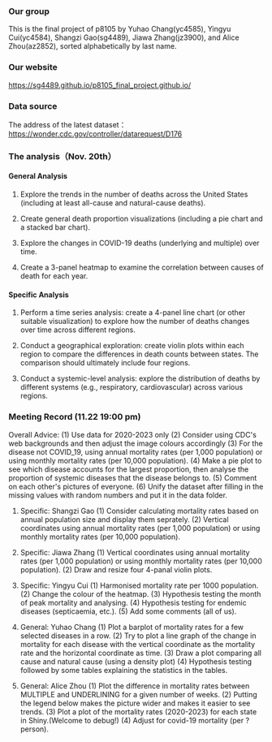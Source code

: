 ### Our group
This is the final project of p8105 by Yuhao Chang(yc4585), Yingyu Cui(yc4584), Shangzi Gao(sg4489), Jiawa Zhang(jz3900), and Alice Zhou(az2852), sorted alphabetically by last name. 

### Our website
https://sg4489.github.io/p8105_final_project.github.io/

### Data source
The address of the latest dataset： https://wonder.cdc.gov/controller/datarequest/D176

### The analysis（Nov. 20th）

#### General Analysis 

1. Explore the trends in the number of deaths across the United States (including at least all-cause and natural-cause deaths).  
2. Create general death proportion visualizations (including a pie chart and a stacked bar chart).  

3. Explore the changes in COVID-19 deaths (underlying and multiple) over time.  
4. Create a 3-panel heatmap to examine the correlation between causes of death for each year.

#### Specific Analysis

1. Perform a time series analysis: create a 4-panel line chart (or other suitable visualization) to explore how the number of deaths changes over time across different regions.  

2. Conduct a geographical exploration: create violin plots within each region to compare the differences in death counts between states. The comparison should ultimately include four regions.

3. Conduct a systemic-level analysis: explore the distribution of deaths by different systems (e.g., respiratory, cardiovascular) across various regions.  

### Meeting Record (11.22 19:00 pm)
Overall Advice: 
(1) Use data for 2020-2023 only
(2) Consider using CDC's web backgrounds and then adjust the image colours accordingly
(3) For the disease not COVID_19, using annual mortality rates (per 1,000 population) or using monthly mortality rates (per 10,000 population).
(4) Make a pie plot to see which disease accounts for the largest proportion, then analyse the proportion of systemic diseases that the disease belongs to.
(5) Comment on each other's pictures of everyone.
(6) Unify the dataset after filling in the missing values with random numbers and put it in the data folder.


1. Specific: Shangzi Gao
(1) Consider calculating mortality rates based on annual population size and display them seprately.
(2) Vertical coordinates using annual mortality rates (per 1,000 population) or using monthly mortality rates (per 10,000 population).

2. Specific: Jiawa Zhang
(1) Vertical coordinates using annual mortality rates (per 1,000 population) or using monthly mortality rates (per 10,000 population).
(2) Draw and resize four 4-panal violin plots.

3. Specific: Yingyu Cui
(1) Harmonised mortality rate per 1000 population.
(2) Change the colour of the heatmap.
(3) Hypothesis testing the month of peak mortality and analysing.
(4) Hypothesis testing for endemic diseases (septicaemia, etc.).
(5) Add some comments (all of us).

4. General: Yuhao Chang
(1) Plot a barplot of mortality rates for a few selected diseases in a row.
(2) Try to plot a line graph of the change in mortality for each disease with the vertical coordinate as the mortality rate and the horizontal coordinate as time.
(3) Draw a plot comparing all cause and natural cause (using a density plot)
(4) Hypothesis testing followed by some tables explaining the statistics in the tables.

5. General: Alice Zhou
(1) Plot the difference in mortality rates between MULTIPLE and UNDERLINING for a given number of weeks.
(2) Putting the legend below makes the picture wider and makes it easier to see trends.
(3) Plot a plot of the mortality rates (2020-2023) for each state in Shiny.(Welcome to debug!)
(4) Adjust for covid-19 mortality (per ? person).
